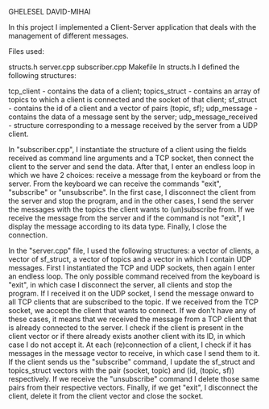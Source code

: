 GHELESEL DAVID-MIHAI

In this project I implemented a Client-Server application that deals with the management of different messages.

Files used:

structs.h server.cpp subscriber.cpp Makefile In structs.h I defined the following structures:

tcp_client - contains the data of a client; topics_struct - contains an array of topics to which a client is connected and the socket of that client; sf_struct - contains the id of a client and a vector of pairs (topic, sf); udp_message - contains the data of a message sent by the server; udp_message_received - structure corresponding to a message received by the server from a UDP client.

In "subscriber.cpp", I instantiate the structure of a client using the fields received as command line arguments and a TCP socket, then connect the client to the server and send the data. After that, I enter an endless loop in which we have 2 choices: receive a message from the keyboard or from the server. From the keyboard we can receive the commands "exit", "subscribe" or "unsubscribe". In the first case, I disconnect the client from the server and stop the program, and in the other cases, I send the server the messages with the topics the client wants to (un)subscribe from. If we receive the message from the server and if the command is not "exit", I display the message according to its data type. Finally, I close the connection.

In the "server.cpp" file, I used the following structures: a vector of clients, a vector of sf_struct, a vector of topics and a vector in which I contain UDP messages. First I instantiated the TCP and UDP sockets, then again I enter an endless loop. The only possible command received from the keyboard is "exit", in which case I disconnect the server, all clients and stop the program. If I received it on the UDP socket, I send the message onward to all TCP clients that are subscribed to the topic. If we received from the TCP socket, we accept the client that wants to connect. If we don't have any of these cases, it means that we received the message from a TCP client that is already connected to the server. I check if the client is present in the client vector or if there already exists another client with its ID, in which case I do not accept it. At each (re)connection of a client, I check if it has messages in the message vector to receive, in which case I send them to it. If the client sends us the "subscribe" command, I update the sf_struct and topics_struct vectors with the pair (socket, topic) and (id, (topic, sf)) respectively. If we receive the "unsubscribe" command I delete those same pairs from their respective vectors. Finally, if we get "exit", I disconnect the client, delete it from the client vector and close the socket.
